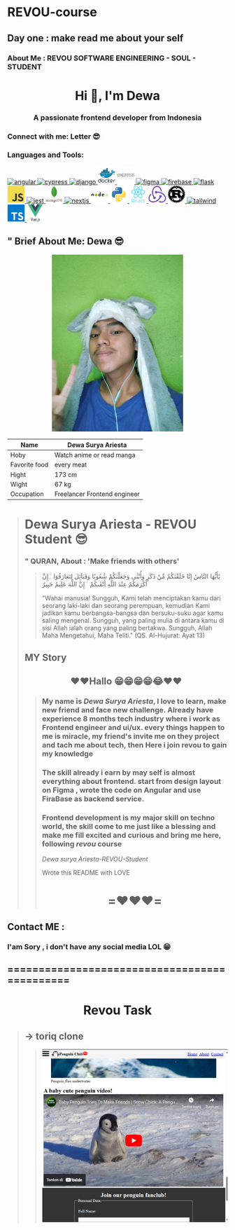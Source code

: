 # REVOU-course

## Day one : make read me about your self

### About Me : REVOU SOFTWARE ENGINEERING - SOUL - STUDENT

<h1 align="center">Hi 👋, I'm Dewa</h1>
<h3 align="center">A passionate frontend developer from Indonesia</h3>
<h3 align="left">Connect with me: Letter 😎</h3>
<p align="left">
</p>
<h3 align="left">Languages and Tools:</h3>
<p align="left"> <a href="https://angular.io" target="_blank" rel="noreferrer"> <img src="https://angular.io/assets/images/logos/angular/angular.svg" alt="angular" width="40" height="40"/> </a> <a href="https://www.cypress.io" target="_blank" rel="noreferrer"> <img src="https://raw.githubusercontent.com/simple-icons/simple-icons/6e46ec1fc23b60c8fd0d2f2ff46db82e16dbd75f/icons/cypress.svg" alt="cypress" width="40" height="40"/> </a> <a href="https://www.djangoproject.com/" target="_blank" rel="noreferrer"> <img src="https://cdn.worldvectorlogo.com/logos/django.svg" alt="django" width="40" height="40"/> </a> <a href="https://www.docker.com/" target="_blank" rel="noreferrer"> <img src="https://raw.githubusercontent.com/devicons/devicon/master/icons/docker/docker-original-wordmark.svg" alt="docker" width="40" height="40"/> </a> <a href="https://expressjs.com" target="_blank" rel="noreferrer"> <img src="https://raw.githubusercontent.com/devicons/devicon/master/icons/express/express-original-wordmark.svg" alt="express" width="40" height="40"/> </a> <a href="https://www.figma.com/" target="_blank" rel="noreferrer"> <img src="https://www.vectorlogo.zone/logos/figma/figma-icon.svg" alt="figma" width="40" height="40"/> </a> <a href="https://firebase.google.com/" target="_blank" rel="noreferrer"> <img src="https://www.vectorlogo.zone/logos/firebase/firebase-icon.svg" alt="firebase" width="40" height="40"/> </a> <a href="https://flask.palletsprojects.com/" target="_blank" rel="noreferrer"> <img src="https://www.vectorlogo.zone/logos/pocoo_flask/pocoo_flask-icon.svg" alt="flask" width="40" height="40"/> </a> <a href="https://developer.mozilla.org/en-US/docs/Web/JavaScript" target="_blank" rel="noreferrer"> <img src="https://raw.githubusercontent.com/devicons/devicon/master/icons/javascript/javascript-original.svg" alt="javascript" width="40" height="40"/> </a> <a href="https://jestjs.io" target="_blank" rel="noreferrer"> <img src="https://www.vectorlogo.zone/logos/jestjsio/jestjsio-icon.svg" alt="jest" width="40" height="40"/> </a> <a href="https://www.mongodb.com/" target="_blank" rel="noreferrer"> <img src="https://raw.githubusercontent.com/devicons/devicon/master/icons/mongodb/mongodb-original-wordmark.svg" alt="mongodb" width="40" height="40"/> </a> <a href="https://nextjs.org/" target="_blank" rel="noreferrer"> <img src="https://cdn.worldvectorlogo.com/logos/nextjs-2.svg" alt="nextjs" width="40" height="40"/> </a> <a href="https://nodejs.org" target="_blank" rel="noreferrer"> <img src="https://raw.githubusercontent.com/devicons/devicon/master/icons/nodejs/nodejs-original-wordmark.svg" alt="nodejs" width="40" height="40"/> </a> <a href="https://www.python.org" target="_blank" rel="noreferrer"> <img src="https://raw.githubusercontent.com/devicons/devicon/master/icons/python/python-original.svg" alt="python" width="40" height="40"/> </a> <a href="https://reactjs.org/" target="_blank" rel="noreferrer"> <img src="https://raw.githubusercontent.com/devicons/devicon/master/icons/react/react-original-wordmark.svg" alt="react" width="40" height="40"/> </a> <a href="https://redux.js.org" target="_blank" rel="noreferrer"> <img src="https://raw.githubusercontent.com/devicons/devicon/master/icons/redux/redux-original.svg" alt="redux" width="40" height="40"/> </a> <a href="https://www.rust-lang.org" target="_blank" rel="noreferrer"> <img src="https://raw.githubusercontent.com/devicons/devicon/master/icons/rust/rust-plain.svg" alt="rust" width="40" height="40"/> </a> <a href="https://tailwindcss.com/" target="_blank" rel="noreferrer"> <img src="https://www.vectorlogo.zone/logos/tailwindcss/tailwindcss-icon.svg" alt="tailwind" width="40" height="40"/> </a> <a href="https://www.typescriptlang.org/" target="_blank" rel="noreferrer"> <img src="https://raw.githubusercontent.com/devicons/devicon/master/icons/typescript/typescript-original.svg" alt="typescript" width="40" height="40"/> </a> <a href="https://vuejs.org/" target="_blank" rel="noreferrer"> <img src="https://raw.githubusercontent.com/devicons/devicon/master/icons/vuejs/vuejs-original-wordmark.svg" alt="vuejs" width="40" height="40"/> </a> </p>

<h2 > " Brief About Me: Dewa 😎 </h2>
<p align="center">
  <img width="300" hight="300"  src="./assets/dewa.jpg" alt="hh"> </p>

| Name          | Dewa Surya Ariesta           |
| ------------- | ---------------------------- |
| Hoby          | Watch anime or read manga    |
| Favorite food | every meat                   |
| Hight         | 173 cm                       |
| Wight         | 67 kg                        |
| Occupation    | Freelancer Frontend engineer |

> # Dewa Surya Ariesta - REVOU Student 😎
>
> ### " QURAN, About : 'Make friends with others'
>
> > يٰٓأَيُّهَا النَّاسُ إِنَّا خَلَقْنٰكُمْ مِّنْ ذَكَرٍ وَأُنْثٰى وَجَعَلْنٰكُمْ شُعُوبًا وَقَبَآئِلَ لِتَعَارَفُوٓا   ۚ إِنَّ أَكْرَمَكُمْ عِنْدَ اللَّهِ أَتْقٰىكُمْ   ۚ إِنَّ اللَّهَ عَلِيمٌ خَبِيرٌ
> >
> > "Wahai manusia! Sungguh, Kami telah menciptakan kamu dari seorang laki-laki dan seorang perempuan, kemudian Kami jadikan kamu berbangsa-bangsa dan bersuku-suku agar kamu saling mengenal. Sungguh, yang paling mulia di antara kamu di sisi Allah ialah orang yang paling bertakwa. Sungguh, Allah Maha Mengetahui, Maha Teliti." (QS. Al-Hujurat: Ayat 13)
>
> ## MY Story
>
> ## <p align="center" >❤️❤️Hallo 😁😁😁😁😂❤️❤️<p>
>
> > ### **My** name is _Dewa Surya Ariesta_, **I** love to learn, make new friend and face new challenge. Already have experience 8 months tech industry where i work as Frontend engineer and ui/ux. every things happen to me is miracle, my friend's invite me on they project and tach me about tech, then Here i join **revou** to gain my knowledge
> >
> > ### **The** skill already i earn by may self is almost everything about frontend. start from design layout on Figma , wrote the code on Angular and use FiraBase as backend service.
> >
> > ### **Frontend development** is my major skill on techno world, the skill come to me just like a blessing and make me fill excited and curious and bring me here, following _revou_ course
> >
> > _Dewa surya Ariesta-REVOU-Student_
> >
> > Wrote this README with LOVE
> >
> > # <p  align='center'> =❤️❤️❤️=</p>

## Contact ME :

### I'am Sory , i don't have any social media LOL 😁

## =============================================

# <p align='center'>Revou Task</p>


> ## ->  toriq clone
>> 
>> <p><img src="./assets/toriqClone.jpg" alt="toriq" /></p>
